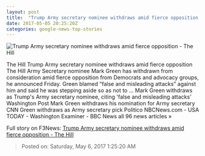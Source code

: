 ```yaml
---
layout: post
title:  "Trump Army secretary nominee withdraws amid fierce opposition - The Hill"
date: 2017-05-05 20:25:20Z
categories: google-news-top-stories
---
```


![Trump Army secretary nominee withdraws amid fierce opposition - The Hill](http://thehill.com/sites/default/files/article_images/markgreen_courtesy_0.jpg)

The Hill Trump Army secretary nominee withdraws amid fierce opposition The Hill Army Secretary nominee Mark Green has withdrawn from consideration amid fierce opposition from Democrats and advocacy groups, he announced Friday. Green blamed “false and misleading attacks” against him and said he was stepping aside so as not to ... Mark Green withdraws as Trump's Army secretary nominee, citing 'false and misleading attacks' Washington Post Mark Green withdraws his nomination for Army secretary CNN Green withdraws as Army secretary pick Politico NBCNews.com - USA TODAY - Washington Examiner - BBC News all 96 news articles »


Full story on F3News: [Trump Army secretary nominee withdraws amid fierce opposition - The Hill](http://www.f3nws.com/n/KTayvC)

> Posted on: Saturday, May 6, 2017 1:25:20 AM
